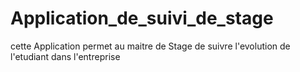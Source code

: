 # Application_de_suivi_de_stage
cette Application permet au maitre de Stage de suivre l'evolution de l'etudiant dans l'entreprise
